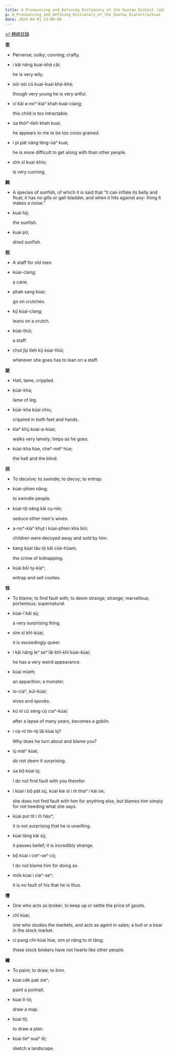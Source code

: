 ```yaml
---
title: A Pronouncing and Defining Dictionary of the Swatow Dialect (汕頭方言音義字典) / kuai
p: A_Pronouncing_and_Defining_Dictionary_of_the_Swatow_Dialect/w/kuai
date: 2024-04-01 23:00:00
---
```


[↩️ 轉總目錄](/A_Pronouncing_and_Defining_Dictionary_of_the_Swatow_Dialect)


**乖**
- Perverse; sulky; cunning; crafty.

- i kâi nâng kuai-khá căi;

  he is very wily.

- sòi-sòi cū kuai-kuai khá-khá;

  though very young he is very artful.

- cí kâi a-noⁿ-kíaⁿ khah kuai-ciang;

  this child is too intractable.

- úa thóiⁿ-tîeh khah kuai;

  he appears to me to be too cross grained.

- i pí pât nâng lêng-ūaⁿ kuai;

  he is more difficult to get along with than other people.

- sĭm sĭ kuai-khío;

  is very cunning.

**䲅**
- A species of sunfish, of which it is said that “it can inflate its belly and float; it has no gills or gall-bladder, and  when it hits against any- thing it makes a noise.”

- kuai hṳ̂;

  the sunfish.

- kuai pó;

  dried sunfish.

**柺**
- A staff for old men.

- kúai-cĭang;

  a cane.

- phah sang kúai;

  go on crutches.

- kṳ̂ kúai-cĭang;

  leans on a crutch.

- kúai-thûi;

  a staff.

- chut jîp tîeh kṳ̂ kúai-thûi;

  wherever she goes has to lean on a staff.

**跛**
- Halt, lame, crippled.

- kúai-kha;

  lame of leg.

- kúai-kha kúai chíu;

  crippled in both feet and hands.

- kîaⁿ khṳ̀ kúai-a-kúai;

  walks very lamely; limps as he goes.

- kúai-kha hùe, cheⁿ-mêⁿ hùe;

  the halt and the blind.

**拐**
- To deceive; to swindle; to decoy; to entrap.

- kúai-phìen nâng;

  to swindle people.

- kúai-tô̤ nâng kâi cṳ-nîe;

  seduce other men's wives.

- a-noⁿ-kíaⁿ khṳt i kúai-phìen khù bōi;

  children were decoyed away and sold by him.

- kang kúai tău tô̤ kâi cŭe-hŭam;

  the crime of kidnapping.

- kúai bōi tṳ-kíaⁿ;

  entrap and sell coolies.

**怪**
- To blame; to find fault with; to deem strange; strange; marvellous; portentous; supernatural.

- kùai-ĭ kâi sṳ̄;

  a very surprising thing.

- sĭm sĭ khî-kùai;

  it is exceedingly queer.

- i kâi nâng īeⁿ seⁿ lâi khî-khî kùai-kùai;

  he has a very weird appearance.

- kùai mûeh;

  an apparition; a monster.

- ìo-ciaⁿ, kúi-kùai;

  elves and spooks.

- kú nî cū sêng cò̤ ciaⁿ-kùai;

  after a lapse of many years, becomes a goblin.

- i cò̤-nî tin-tò̤ lâi kùai lṳ́?

  Why does he turn about and blame you?

- lṳ́ màiⁿ kùai;

  do not deem it surprising.

- úa bô̤ kùai lṳ́;

  I do not find fault with you therefor.

- i kùai i bô̤ pât sṳ̄, kùai kìe sĭ i m̄ thiaⁿ i kâi ūe;

  she does not find fault with him for anything else, but blames him simply for not heeding what she says.

- kùai put tit i m̄ hàuⁿ;

  it is not surprising that he is unwilling.

- kùai tăng kâi sṳ̄;

  it passes belief; it is incredibly strange.

- bô̤ kùai i cìeⁿ-seⁿ cò̤;

  I do not blame him for doing so.

- môk kùai i cìeⁿ-seⁿ;

  it is no fault of his that he is thus.

**儈**
- One who acts as broker; to keep up or settle the price of goods.

- chĭ kùai;

  one who studies the markets, and acts as agent in sales; a bull or a bear in the stock market.

- cí pang chĭ-kùai hùe, sim pí nâng to m̄ tâng;

  these stock brokers have not hearts like other people.

**繪**
- To paint; to draw; to limn.

- kùai cêk pak sìeⁿ;

  paint a portrait.

- kùai tī-tô;

  draw a map.

- kùai tô;

  to draw a plan.

- kùai tieⁿ suaⁿ tô;

  sketch a landscape.
